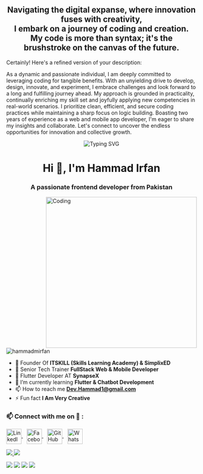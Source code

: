 

<h2 align="center">Navigating the digital expanse, where innovation fuses with creativity,<br>I embark on a journey of coding and creation.<br>My code is more than syntax; it's the brushstroke on the canvas of the future.</h2>

<!-- <img alt="Coding" style="border-radius:20px;" src="./myAssets/github-banner.jpeg"> -->

<p style="margin-top: 6px; line-height:26x; font-size:16spx;">
	
Certainly! Here's a refined version of your description:

As a dynamic and passionate individual, I am deeply committed to leveraging coding for tangible benefits. With an unyielding drive to develop, design, innovate, and experiment, I embrace challenges and look forward to a long and fulfilling journey ahead. My approach is grounded in practicality, continually enriching my skill set and joyfully applying new competencies in real-world scenarios. I prioritize clean, efficient, and secure coding practices while maintaining a sharp focus on logic building. Boasting two years of experience as a web and mobile app developer, I'm eager to share my insights and collaborate. Let's connect to uncover the endless opportunities for innovation and collective growth.</p>

<div align='center'>
  <img align="center" src="https://readme-typing-svg.herokuapp.com?font=Fira+Code&weight=600&size=24&duration=3500&pause=500&color=151CF7&center=true&vCenter=true&width=435&lines=Tech+Trainer;Mobile+Application+Developer;Web+Application+Developer;Entrepreneur;Ui+Ux+Designer" alt="Typing SVG" />
</div>

<h1 align="center">Hi 👋, I'm Hammad Irfan</h1>
<h3 align="center">A passionate frontend developer from Pakistan</h3>

<img align="right" alt="Coding" width="399" src="https://user-images.githubusercontent.com/115187902/230700872-d5f44b85-56c7-4e27-80a4-6e2db901e60c.gif">

<p align="left"> 
  <img src="https://komarev.com/ghpvc/?username=hammadmirfan&label=Profile%20views&color=0e75b6&style=flat" alt="hammadmirfan" />
</p>

- 🚀 Founder Of **ITSKILL (Skills Learning Academy) & SimplixED**
- 🚀 Senior Tech Trainer **FullStack Web & Mobile Developer**
- 🚀 Flutter Developer AT **SynapseX**
- 🌱 I’m currently learning **Flutter & Chatbot Development**
- 📫 How to reach me **Dev.Hammad1@gmail.com**
- ⚡ Fun fact **I Am Very Creative**

<h3 align="">📫 Connect with me on 🔗 :</h3>
<p align="">
  <a href="https://www.linkedin.com/in/yourlinkedinprofile/" target="_blank">
    <img align="center" src="https://upload.wikimedia.org/wikipedia/commons/e/e9/Linkedin_icon.svg" height="40" width="40" alt="LinkedIn"/>
  </a>
 
  <a href="https://facebook.com/HammadIrfan" target="_blank" style="margin-left: 10px;">
    <img align="center" src="https://upload.wikimedia.org/wikipedia/commons/5/51/Facebook_f_logo_%282019%29.svg" height="40" width="40" alt="Facebook"/>
  </a>
  <a href="https://github.com/HammadMIrfan" target="_blank" style="margin-left: 10px;">
    <img align="center" src="https://upload.wikimedia.org/wikipedia/commons/9/91/Octicons-mark-github.svg" height="40" width="40" alt="GitHub"/>
  </a>
  <a href="https://wa.me/03356662453" target="_blank" style="margin-left: 10px;">
    <img align="center" src="https://upload.wikimedia.org/wikipedia/commons/6/6b/WhatsApp.svg" height="40" width="40" alt="WhatsApp"/>
  </a>
 
</p>


<p align="">
  <a href="https://skillicons.dev">
    <img src="https://skillicons.dev/icons?i=html,css,js,jquery,bootstrap,tailwind,react,materialui,php,wordpress" />
    <img src="https://skillicons.dev/icons?i=figma,github,gitlab,postman,mongodb,firebase,mysql,dart,flutter,nodejs" />
  </a>
</p>

<p align="">
  <img src="https://github-readme-stats.vercel.app/api/top-langs?username=shehza-d&show_icons=true&locale=en&layout=compact&count_private=true&theme=outrun" />
  <img src="https://github-readme-stats.vercel.app/api?username=HammadMIrfan&show_icons=true&locale=en&count_private=true&theme=outrun" />
  <img src="https://github-readme-streak-stats.herokuapp.com/?user=HammadMIrfan&theme=outrun" />
  <img src="https://github-profile-trophy.vercel.app/?username=HammadMIrfan&theme=algolia&no-frame=true&column=-1" />
</p>
